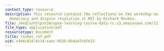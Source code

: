 ```yaml
---
content_type: resource
description: This resource contains the reflections on the workshop on deliberative
  democracy and dispute resolution at MIT by Richard Reuben.
file: /media/https%3A/open-learning-course-data-rc.s3.amazonaws.com/11-969-workshop-on-deliberative-democracy-and-dispute-resolution-summer-2005/c4d4c0246c14eaec053b6bda47c6f613_reuben_ref.pdf
file_type: application/pdf
resourcetype: Document
title: reuben_ref.pdf
uid: c4d4c024-6c14-eaec-053b-6bda47c6f613
---
```

